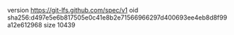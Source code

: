 version https://git-lfs.github.com/spec/v1
oid sha256:d497e5e6b817505e0c41e8b2e71566966297d400693ee4eb8d8f99a12e612968
size 10439
